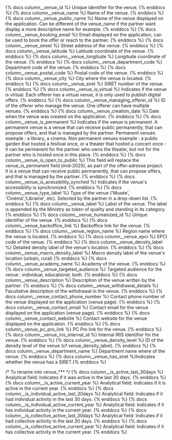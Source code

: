 {% docs column__venue_id %} Unique identifier for the venue. {% enddocs %}
{% docs column__venue_name %} Name of the venue. {% enddocs %}
{% docs column__venue_public_name %} Name of the venue displayed on the application. Can be different of the venue_name if the partner want display a more descriptive name for example. {% enddocs %}
{% docs column__venue_booking_email %} Email displayed on the application, can be used to book the offer or reach to the partner. {% enddocs %}
{% docs column__venue_street %} Street address of the venue. {% enddocs %}
{% docs column__venue_latitude %} Latitude coordinate of the venue. {% enddocs %}
{% docs column__venue_longitude %} Longitude coordinate of the venue. {% enddocs %}
{% docs column__venue_department_code %} Department code of the venue. {% enddocs %}
{% docs column__venue_postal_code %} Postal code of the venue. {% enddocs %}
{% docs column__venue_city %} City where the venue is located. {% enddocs %}
{% docs column__venue_siret %} SIRET number of the venue. {% enddocs %}
{% docs column__venue_is_virtual %} Indicates if the venue is virtual. Each offerer has a virtual venue, it is only used to publish digital offers. {% enddocs %}
{% docs column__venue_managing_offerer_id %} ID of the offerer who manage the venue. One offerer can have multiple venues. {% enddocs %}
{% docs column__venue_creation_date %} Date when the venue was created on the application. {% enddocs %}
{% docs column__venue_is_permanent %} Indicates if the venue is permanent. A permanent venue is a venue that can receive public permanently, that can propose offers, and that is managed by the partner. Permanent venues exemple : a library, a cinema. Non permanent venues example : a public garden that hosted a festival once, or a theater that hosted a concert once - it can be permanent for the partner who owns the theater, but not for the partner who is hosted once in this place. {% enddocs %}
{% docs column__venue_is_open_to_public %} This field will replace the venue_is_permanent field (mid-2025), as part of the offer-adresse project. It is a venue that can receive public permanently, that can propose offers, and that is managed by the partner. {% enddocs %}
{% docs column__venue_is_acessibility_synched %} Indicates if the venue's accessibility is synchronized. {% enddocs %}
{% docs column__venue_type_label %} Type of the venue ('Musée', 'Cinéma','Librairie', etc). Selected by the partner in a drop-down list. {% enddocs %}
{% docs column__venue_label %} Label of the venue. The label is appended by the Ministry as token of quality and standing in its category. {% enddocs %}
{% docs column__venue_humanized_id %} Unique identifier of the venue. {% enddocs %}
{% docs column__venue_backoffice_link %} Backoffice link for the venue. {% enddocs %}
{% docs column__venue_region_name %} Region name where the venue is located. {% enddocs %}
{% docs column__venue_epci %} EPCI code of the venue. {% enddocs %}
{% docs column__venue_density_label %} Detailed density label of the venue's location. {% enddocs %}
{% docs column__venue_macro_density_label %} Macro density label of the venue's location (urbain, rural) {% enddocs %}
{% docs column__venue_academy_name %} Academy of the venue. {% enddocs %}
{% docs column__venue_targeted_audience %} Targeted audience for the venue : individual, educational, both.  {% enddocs %}
{% docs column__venue_description %} Description of the venue written by the partner. {% enddocs %}
{% docs column__venue_withdrawal_details %} Facultative description of the withdrawal in the venue. {% enddocs %}
{% docs column__venue_contact_phone_number %} Contact phone number of the venue displayed on the application (venue page). {% enddocs %}
{% docs column__venue_contact_email %} Contact email for the venue displayed on the application (venue page). {% enddocs %}
{% docs column__venue_contact_website %} Contact website for the venue displayed on the application. {% enddocs %}
{% docs column__venue_pc_pro_link %} PC Pro link for the venue. {% enddocs %}
{% docs column__venue_iris_internal_id %} Internal IRIS identifier for the venue. {% enddocs %}
{% docs column__venue_density_level %} ID of the density level of the venue (cf venue_density_label). {% enddocs %}
{% docs column__venue_department_name %} Department name where of the venue. {% enddocs %}
{% docs column__venue_has_siret %}Indicates whether the venue has a SIRET.{% enddocs %}

/* To rename into venue_*** */
{% docs column__is_active_last_30days %} Analytical field: Indicates if it was active in the last 30 days. {% enddocs %}
{% docs column__is_active_current_year %} Analytical field: Indicates if it is active in the current year. {% enddocs %}
{% docs column__is_individual_active_last_30days %} Analytical field: Indicates if it had individual activity in the last 30 days. {% enddocs %}
{% docs column__is_individual_active_current_year %} Analytical field: Indicates if it has individual activity in the current year. {% enddocs %}
{% docs column__is_collective_active_last_30days %} Analytical field: Indicates if it had collective activity in the last 30 days. {% enddocs %}
{% docs column__is_collective_active_current_year %} Analytical field: Indicates if it has collective activity in the current year. {% enddocs %}
